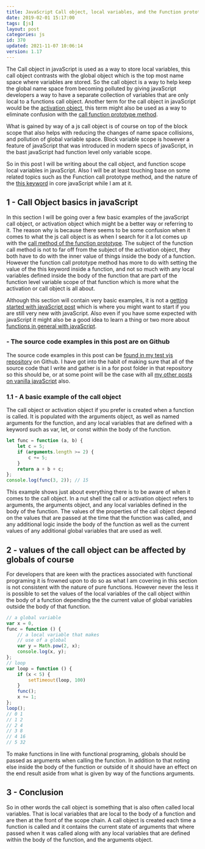 ```yaml
---
title: JavaScript Call object, local variables, and the Function prototype
date: 2019-02-01 15:17:00
tags: [js]
layout: post
categories: js
id: 370
updated: 2021-11-07 10:06:14
version: 1.17
---
```


The Call object in javaScript is used as a way to store local variables, this call object contrasts with the global object which is the top most name space where variables are stored. So the call object is a way to help keep the global name space from becoming polluted by giving javaScript developers a way to have a separate collection of variables that are only local to a functions call object. Another term for the call object in javaScript would be the [activation object](http://dmitrysoshnikov.com/ecmascript/chapter-2-variable-object/#variable-object-in-function-context), this term might also be used as a way to eliminate confusion with the [call function prototype method](https://developer.mozilla.org/en-US/docs/Web/JavaScript/Reference/Global_Objects/Function/call).

What is gained by way of a js call object is of course on top of the block scope that also helps with reducing the changes of name space collisions, and pollution of global variable space. Block variable scope is however a feature of javaScript that was introduced in modern specs of javaScript, in the bast javaScript had function level only variable scope.

So in this post I will be writing about the call object, and function scope local variables in javaScript. Also I will be at least touching base on some related topics such as the Function call prototype method, and the nature of the [this keyword](/2017/04/14/js-this-keyword/) in core javaScript while I am at it.

<!-- more -->

## 1 - Call Object basics in javaScript

In this section I will be going over a few basic examples of the javaScript call object, or activation object which might be a better way or referring to it. The reason why is because there seems to be some confusion when it comes to what the js call object is as when I search for it a lot comes up with the [call method of the function prototype](/2017/09/21/js-call-apply-and-bind/). The subject of the function call method is not to far off from the subject of the activation object, they both have to do with the inner value of things inside the body of a function. However the function call prototype method has more to do with setting the value of the this keyword inside a function, and not so much with any local variables defined inside the body of the function that are part of the function level variable scope of that function which is more what the activation or call object is all about.

Although this section will contain very basic examples, it is not a [getting started with javaScript post](/2018/11/27/js-getting-started/) which is where you might want to start if you are still very new with javaScript. Also even if you have some expected with javaScript it might also be a good idea to learn a thing or two more about [functions in general with javaScript](/2019/12/26/js-function/).

### - The source code examples in this post are on Github

The source code examples in this post can be [found in my test vjs repository](https://github.com/dustinpfister/test_vjs/tree/master/for_post/js-call-object) on Github. I have got into the habit of making sure that all of the source code that I write and gather is in a for post folder in that repository so this should be, or at some point will be the case with all [my other posts on vanilla javaScript](/categories/js/) also.

### 1.1 - A basic example of the call object

The call object or activation object if you prefer is created when a function is called. It is populated with the arguments object, as well as named arguments for the function, and any local variables that are defined with a keyword such as var, let, or const within the body of the function.

```js
let func = function (a, b) {
    let c = 5;
    if (arguments.length >= 2) {
        c += 5;
    }
    return a + b + c;
};
console.log(func(3, 2)); // 15
```

This example shows just about everything there is to be aware of when it comes to the call object. In a nut shell the call or activation object refers to arguments, the arguments object, and any local variables defined in the body of the function. The values of the properties of the call object depend on the values that are passed at the time that the function was called, and any additional logic inside the body of the function as well as the current values of any additional global variables that are used as well.

## 2 - values of the call object can be affected by globals of course

For developers that are keen with the practices associated with functional programing it is frowned upon to do so as what I am covering in this section is not consistent with the nature of pure functions. However never the less it is possible to set the values of the local variables of the call object within the body of a function depending the the current value of global variables outside the body of that function.

```js
// a global variable
var x = 0,
func = function () {
    // a local variable that makes
    // use of a global
    var y = Math.pow(2, x);
    console.log(x, y);
};
// loop
var loop = function () {
    if (x < 5) {
        setTimeout(loop, 100)
    }
    func();
    x += 1;
};
loop();
// 0 1
// 1 2
// 2 4
// 3 8
// 4 16
// 5 32
```

To make functions in line with functional programing, globals should be passed as arguments when calling the function. In addition to that noting else inside the body of the function or outside of it should have an effect on the end result aside from what is given by way of the functions arguments.

## 3 - Conclusion

So in other words the call object is something that is also often called local variables. That is local variables that are local to the body of a function and are then at the front of the scope chain. A call object is created each time a function is called and it contains the current state of arguments that where passed when it was called along with any local variables that are defined within the body of the function, and the arguments object.